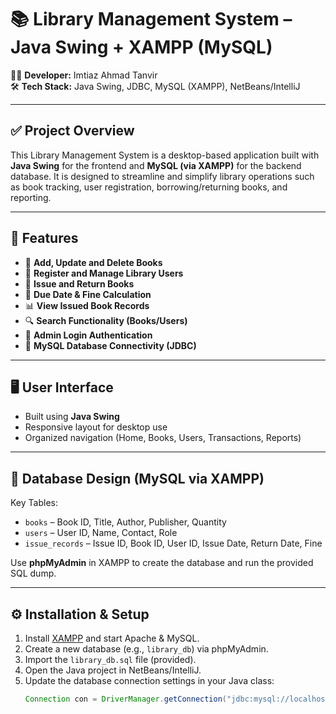 # 📚 Library Management System – Java Swing + XAMPP (MySQL)

👨‍💻 **Developer:** Imtiaz Ahmad Tanvir  
🛠️ **Tech Stack:** Java Swing, JDBC, MySQL (XAMPP), NetBeans/IntelliJ

---

## ✅ Project Overview

This Library Management System is a desktop-based application built with **Java Swing** for the frontend and **MySQL (via XAMPP)** for the backend database. It is designed to streamline and simplify library operations such as book tracking, user registration, borrowing/returning books, and reporting.

---

## 🚀 Features

- 📖 **Add, Update and Delete Books**
- 👥 **Register and Manage Library Users**
- 🔄 **Issue and Return Books**
- 📅 **Due Date & Fine Calculation**
- 📊 **View Issued Book Records**
- 🔍 **Search Functionality (Books/Users)**
- 🔐 **Admin Login Authentication**
- 💾 **MySQL Database Connectivity (JDBC)**

---

## 🖥️ User Interface

- Built using **Java Swing**
- Responsive layout for desktop use
- Organized navigation (Home, Books, Users, Transactions, Reports)

---

## 💾 Database Design (MySQL via XAMPP)

Key Tables:
- `books` – Book ID, Title, Author, Publisher, Quantity
- `users` – User ID, Name, Contact, Role
- `issue_records` – Issue ID, Book ID, User ID, Issue Date, Return Date, Fine

Use **phpMyAdmin** in XAMPP to create the database and run the provided SQL dump.

---

## ⚙️ Installation & Setup

1. Install [XAMPP](https://www.apachefriends.org/index.html) and start Apache & MySQL.
2. Create a new database (e.g., `library_db`) via phpMyAdmin.
3. Import the `library_db.sql` file (provided).
4. Open the Java project in NetBeans/IntelliJ.
5. Update the database connection settings in your Java class:
   ```java
   Connection con = DriverManager.getConnection("jdbc:mysql://localhost:3306/library_db", "root", "");
